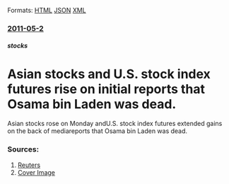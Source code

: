 
Formats: [HTML](/news/2011/05/2/asian-stocks-and-u-s-stock-index-futures-rise-on-initial-reports-that-osama-bin-laden-was-dead.html)  [JSON](/news/2011/05/2/asian-stocks-and-u-s-stock-index-futures-rise-on-initial-reports-that-osama-bin-laden-was-dead.json)  [XML](/news/2011/05/2/asian-stocks-and-u-s-stock-index-futures-rise-on-initial-reports-that-osama-bin-laden-was-dead.xml)  

### [2011-05-2](/news/2011/05/2/index.md)

##### stocks
# Asian stocks and U.S. stock index futures rise on initial reports that Osama bin Laden was dead. 

Asian stocks rose on Monday andU.S. stock index futures extended gains on the back of mediareports that Osama bin Laden was dead.


### Sources:

1. [Reuters](https://www.reuters.com/article/2011/05/02/markets-global-idUSL3E7G205O20110502)
1. [Cover Image](https://s4.reutersmedia.net/resources_v2/images/rcom-default.png)
